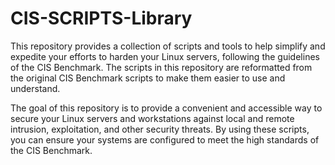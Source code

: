# CIS-SCRIPTS-Library


This repository provides a collection of scripts and tools to help simplify and expedite your efforts to harden your Linux servers, following the guidelines of the CIS Benchmark. The scripts in this repository are reformatted from the original CIS Benchmark scripts to make them easier to use and understand.

The goal of this repository is to provide a convenient and accessible way to secure your Linux servers and workstations against local and remote intrusion, exploitation, and other security threats. By using these scripts, you can ensure your systems are configured to meet the high standards of the CIS Benchmark.
